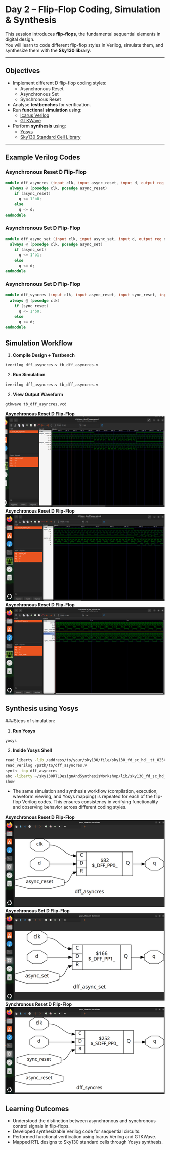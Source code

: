 # Day 2 – Flip-Flop Coding, Simulation & Synthesis

This session introduces **flip-flops**, the fundamental sequential elements in digital design.  
You will learn to code different flip-flop styles in Verilog, simulate them, and synthesize them with the **Sky130 library**.

---

##  Objectives
- Implement different D flip-flop coding styles:
  - Asynchronous Reset
  - Asynchronous Set
  - Synchronous Reset
- Analyse **testbenches** for verification.
- Run **functional simulation** using:
  - [Icarus Verilog](http://iverilog.icarus.com/)
  - [GTKWave](http://gtkwave.sourceforge.net/)
- Perform **synthesis** using:
  - [Yosys](https://yosyshq.net/yosys/)
  - [Sky130 Standard Cell Library](https://skywater-pdk.readthedocs.io/)

---

## Example Verilog Codes

### Asynchronous Reset D Flip-Flop
```verilog
module dff_asyncres (input clk, input async_reset, input d, output reg q);
  always @ (posedge clk, posedge async_reset)
    if (async_reset)
      q <= 1'b0;
    else
      q <= d;
endmodule
```

### Asynchronous Set D Flip-Flop
```verilog
module dff_async_set (input clk, input async_set, input d, output reg q);
  always @ (posedge clk, posedge async_set)
    if (async_set)
      q <= 1'b1;
    else
      q <= d;
endmodule
```

### Asynchronous Set D Flip-Flop
```verilog
module dff_syncres (input clk, input async_reset, input sync_reset, input d, output reg q);
  always @ (posedge clk)
    if (sync_reset)
      q <= 1'b0;
    else
      q <= d;
endmodule
```

## Simulation Workflow

1. **Compile Design + Testbench**

```bash
iverilog dff_asyncres.v tb_dff_asyncres.v
```

2. **Run Simulation**

```bash
iverilog dff_asyncres.v tb_dff_asyncres.v
```

2. **View Output Waveform**

```bash
gtkwave tb_dff_asyncres.vcd
```
**Asynchronous Reset D Flip-Flop**
![asyncres_output](dff_asyncres.png)
**Asynchronous Reset D Flip-Flop**
![asyncset_output](dff_async_set.png)
**Asynchronous Reset D Flip-Flop**
![syncres_output](dff_syncres.png)

## Synthesis using Yosys

###Steps of simulation:

1. **Run Yosys**
```bash
yosys
```
2. **Inside Yosys Shell**
```bash
read_liberty -lib /address/to/your/sky130/file/sky130_fd_sc_hd__tt_025C_1v80.lib
read_verilog /path/to/dff_asyncres.v
synth -top dff_asyncres
abc -liberty ~/sky130RTLDesignAndSynthesisWorkshop/lib/sky130_fd_sc_hd__tt_025C_1v80.lib
show
```
- The same simulation and synthesis workflow (compilation, execution, waveform viewing, and Yosys mapping) is repeated for each of the flip-flop Verilog  codes. This ensures consistency in verifying functionality and observing behavior across different coding styles.

**Asynchronous Reset D Flip-Flop**
![asyncres_design output](dff_asyncres_design.png)
**Asynchronous Set D Flip-Flop**
![asyncset_design output](dff_asyncset_design.png)
**Synchronous Reset D Flip-Flop**
![syncres_design output](dff_syncres_design.png)

## Learning Outcomes

- Understood the distinction between asynchronous and synchronous control signals in flip-flops.
- Developed synthesizable Verilog code for sequential circuits.
- Performed functional verification using Icarus Verilog and GTKWave.
- Mapped RTL designs to Sky130 standard cells through Yosys synthesis.
